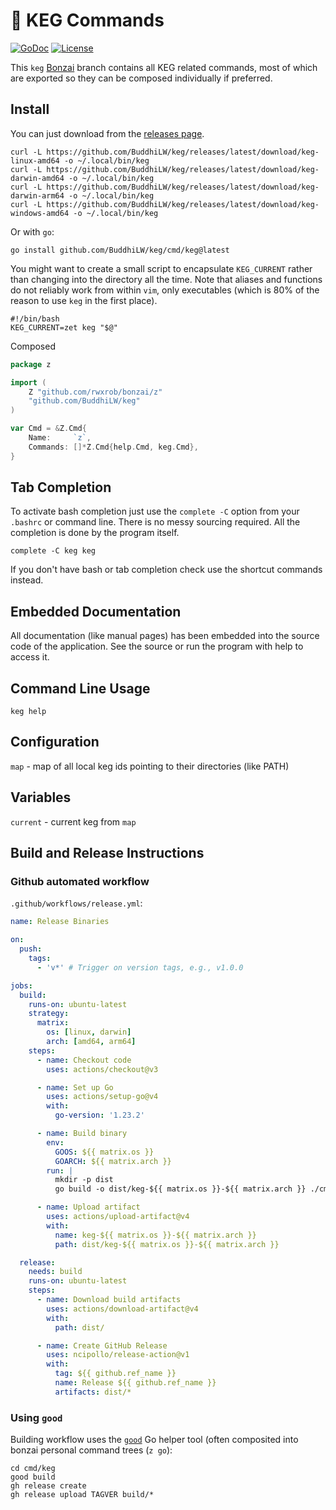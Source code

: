 # 🌳 KEG Commands

[![GoDoc](https://godoc.org/github.com/BuddhiLW/keg?status.svg)](https://godoc.org/github.com/BuddhiLW/keg)
[![License](https://img.shields.io/badge/license-Apache2-brightgreen.svg)](LICENSE)

This `keg` [Bonzai](https://github.com/rwxrob/bonzai) branch contains all KEG related commands, most of which are exported so they can be composed individually if preferred.

## Install

You can just download from the [releases page](https://github.com/BuddhiLW/keg/releases).

```
curl -L https://github.com/BuddhiLW/keg/releases/latest/download/keg-linux-amd64 -o ~/.local/bin/keg
curl -L https://github.com/BuddhiLW/keg/releases/latest/download/keg-darwin-amd64 -o ~/.local/bin/keg
curl -L https://github.com/BuddhiLW/keg/releases/latest/download/keg-darwin-arm64 -o ~/.local/bin/keg
curl -L https://github.com/BuddhiLW/keg/releases/latest/download/keg-windows-amd64 -o ~/.local/bin/keg

```

Or with `go`:

```
go install github.com/BuddhiLW/keg/cmd/keg@latest
```

You might want to create a small script to encapsulate `KEG_CURRENT` rather than changing into the directory all the time. Note that aliases and functions do not reliably work from within `vim`, only executables (which is 80% of the reason to use `keg` in the first place).

```shell
#!/bin/bash
KEG_CURRENT=zet keg "$@"
```

Composed

```go
package z

import (
	Z "github.com/rwxrob/bonzai/z"
	"github.com/BuddhiLW/keg"
)

var Cmd = &Z.Cmd{
	Name:     `z`,
	Commands: []*Z.Cmd{help.Cmd, keg.Cmd},
}
```

## Tab Completion

To activate bash completion just use the `complete -C` option from your
`.bashrc` or command line. There is no messy sourcing required. All the
completion is done by the program itself.

```
complete -C keg keg
```

If you don't have bash or tab completion check use the shortcut
commands instead.

## Embedded Documentation

All documentation (like manual pages) has been embedded into the source
code of the application. See the source or run the program with help to
access it.

## Command Line Usage

```
keg help
```

## Configuration

`map` - map of all local keg ids pointing to their directories (like PATH)

## Variables

`current` - current keg from `map`


## Build and Release Instructions

### Github automated workflow

`.github/workflows/release.yml`: 

``` yaml
name: Release Binaries

on:
  push:
    tags:
      - 'v*' # Trigger on version tags, e.g., v1.0.0

jobs:
  build:
    runs-on: ubuntu-latest
    strategy:
      matrix:
        os: [linux, darwin]
        arch: [amd64, arm64]
    steps:
      - name: Checkout code
        uses: actions/checkout@v3

      - name: Set up Go
        uses: actions/setup-go@v4
        with:
          go-version: '1.23.2'

      - name: Build binary
        env:
          GOOS: ${{ matrix.os }}
          GOARCH: ${{ matrix.arch }}
        run: |
          mkdir -p dist
          go build -o dist/keg-${{ matrix.os }}-${{ matrix.arch }} ./cmd/keg/main.go

      - name: Upload artifact
        uses: actions/upload-artifact@v4
        with:
          name: keg-${{ matrix.os }}-${{ matrix.arch }}
          path: dist/keg-${{ matrix.os }}-${{ matrix.arch }}

  release:
    needs: build
    runs-on: ubuntu-latest
    steps:
      - name: Download build artifacts
        uses: actions/download-artifact@v4
        with:
          path: dist/

      - name: Create GitHub Release
        uses: ncipollo/release-action@v1
        with:
          tag: ${{ github.ref_name }}
          name: Release ${{ github.ref_name }}
          artifacts: dist/*
```

### Using `good`
Building workflow uses the [`good`](https://github.com/rwxrob/good) Go helper tool (often composited into bonzai personal command trees (`z go`):

```
cd cmd/keg
good build
gh release create
gh release upload TAGVER build/*
```
